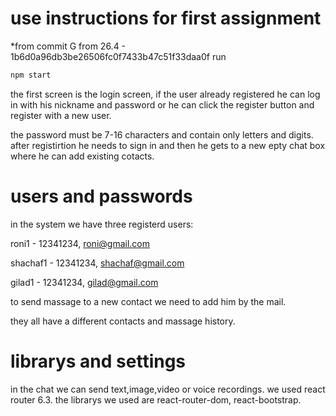 # use instructions for first assignment
*from commit G from 26.4 - 1b6d0a96db3be26506fc0f7433b47c51f33daa0f
run 
```bash
npm start
```
the first screen is the login screen, if the user already registered he can log in with his nickname and password or he can click the register button and register with a new user.

the password must be 7-16 characters and contain only letters and digits.
after registirtion he needs to sign in and then he gets to a new epty chat box where he can add existing cotacts.

# users and passwords

in the system we have three registerd users:

roni1 - 12341234, roni@gmail.com

shachaf1 - 12341234, shachaf@gmail.com

gilad1 - 12341234, gilad@gmail.com

to send massage to a new contact we need to add him by the mail.

they all have a different contacts and massage history.

# librarys and settings

in the chat we can send text,image,video or voice recordings.
we used react router 6.3.
the librarys we used are react-router-dom, react-bootstrap.
